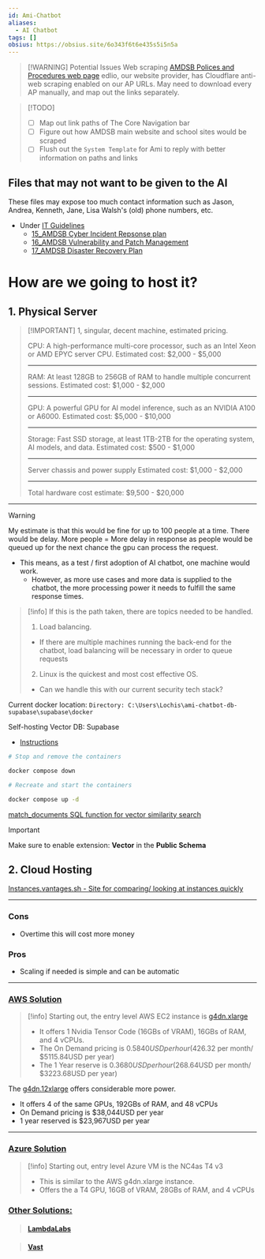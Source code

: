 ```yaml
---
id: Ami-Chatbot
aliases:
  - AI Chatbot
tags: []
obsius: https://obsius.site/6o343f6t6e435s5i5n5a
---
```


> [!WARNING] Potential Issues
> Web scraping [AMDSB Polices and Procedures web page](https://www.amdsb.ca/apps/pages/policiesprocedures)
> edlio, our website provider, has Cloudflare anti-web scraping enabled on our AP URLs.
> May need to download every AP manually, and map out the links separately.

> [!TODO]
>
> - [ ] Map out link paths of The Core Navigation bar
> - [ ] Figure out how AMDSB main website and school sites would be scraped
> - [ ] Flush out the `System Template` for Ami to reply with better information on paths and links

## Files that may not want to be given to the AI

These files may expose too much contact information such as Jason, Andrea, Kenneth, Jane, Lisa Walsh's (old) phone numbers, etc.

- Under [IT Guidelines](https://amdsb.sharepoint.com/sites/Info/SSS/Documents/Forms/AllItems.aspx?viewpath=%2Fsites%2FInfo%2FSSS%2FDocuments%2FForms%2FAllItems%2Easpx&id=%2Fsites%2FInfo%2FSSS%2FDocuments%2FIT%20Information%20%26%20Resources%2FIT%20Guidelines&viewid=67b932a0%2Dcd43%2D4b96%2Db390%2Da8f723df8543)
  - [15_AMDSB Cyber Incident Repsonse plan](https://amdsb.sharepoint.com/:b:/r/sites/Info/SSS/Documents/IT%20Information%20%26%20Resources/IT%20Guidelines/15_AMDSB%20Cyber%20Incident%20Reponse%20Plan.pdf?csf=1&web=1&e=g2jRie)
  - [16_AMDSB Vulnerability and Patch Management](https://amdsb.sharepoint.com/:b:/r/sites/Info/SSS/Documents/IT%20Information%20%26%20Resources/IT%20Guidelines/16_AMDSB%20Vulnerability%20and%20Patch%20Management%20Guidelines.pdf?csf=1&web=1&e=i4Rq8a)
  - [17_AMDSB Disaster Recovery Plan](https://amdsb.sharepoint.com/:b:/r/sites/Info/SSS/Documents/IT%20Information%20%26%20Resources/IT%20Guidelines/17_AMDSB%20Disaster%20Recovery%20Plan.pdf?csf=1&web=1&e=CBewQd)

# How are we going to host it?

## 1. Physical Server

> [!IMPORTANT] 1, singular, decent machine, estimated pricing.
>
> CPU: A high-performance multi-core processor, such as an Intel Xeon or AMD EPYC server CPU.
> Estimated cost: $2,000 - $5,000
>
> ---
>
> RAM: At least 128GB to 256GB of RAM to handle multiple concurrent sessions.
> Estimated cost: $1,000 - $2,000
>
> ---
>
> GPU: A powerful GPU for AI model inference, such as an NVIDIA A100 or A6000.
> Estimated cost: $5,000 - $10,000
>
> ---
>
> Storage: Fast SSD storage, at least 1TB-2TB for the operating system, AI models, and data.
> Estimated cost: $500 - $1,000
>
> ---
>
> Server chassis and power supply
> Estimated cost: $1,000 - $2,000
>
> ---
>
> Total hardware cost estimate: $9,500 - $20,000

---

> [!WARNING]
> My estimate is that this would be fine for up to 100 people at a time. There would be delay.
> More people = More delay in response as people would be queued up for the next chance the gpu can process the request.
>
> - This means, as a test / first adoption of AI chatbot, one machine would work.
>   - However, as more use cases and more data is supplied to the chatbot, the more processing power it needs to fulfill the same response times.

> [!info] If this is the path taken, there are topics needed to be handled.
>
> 1. Load balancing.
>
> - If there are multiple machines running the back-end for the chatbot, load balancing will be necessary in order to queue requests
>
> 2. Linux is the quickest and most cost effective OS.
>
> - Can we handle this with our current security tech stack?

Current docker location: `Directory: C:\Users\Lochis\ami-chatbot-db-supabase\supabase\docker`

Self-hosting Vector DB: Supabase

- [Instructions](https://supabase.com/docs/guides/self-hosting/docker)

```bash
# Stop and remove the containers

docker compose down

# Recreate and start the containers

docker compose up -d
```

[match_documents SQL function for vector similarity search](match_documents.md)

> [!IMPORTANT]
> Make sure to enable extension: **Vector** in the **Public Schema**

## 2. Cloud Hosting

[Instances.vantages.sh - Site for comparing/ looking at instances quickly](https://instances.vantage.sh/)

---

### Cons

- Overtime this will cost more money

### Pros

- Scaling if needed is simple and can be automatic

---

### <u>AWS Solution</u>

> [!info] Starting out, the entry level AWS EC2 instance is [g4dn.xlarge](https://instances.vantage.sh/aws/ec2/g4dn.xlarge)
>
> - It offers 1 Nvidia Tensor Code (16GBs of VRAM), 16GBs of RAM, and 4 vCPUs.
> - The On Demand pricing is $0.5840USD per hour ($426.32 per month/ $5115.84USD per year)
> - The 1 Year reserve is $0.3680USD per hour ($268.64USD per month/ $3223.68USD per year)

The [g4dn.12xlarge](https://instances.vantage.sh/aws/ec2/g4dn.12xlarge?region=ca-central-1&os=linux&cost_duration=annually&reserved_term=Standard.noUpfront) offers considerable more power.

- It offers 4 of the same GPUs, 192GBs of RAM, and 48 vCPUs
- On Demand pricing is $38,044USD per year
- 1 year reserved is $23,967USD per year

---

### <u>Azure Solution</u>

> [!info] Starting out, entry level Azure VM is the NC4as T4 v3
>
> - This is similar to the AWS g4dn.xlarge instance.
> - Offers the a T4 GPU, 16GB of VRAM, 28GBs of RAM, and 4 vCPUs

### <u>Other Solutions:</u>

> #### [LambdaLabs](https://lambdalabs.com/)

> #### [Vast](https://vast.ai/)
